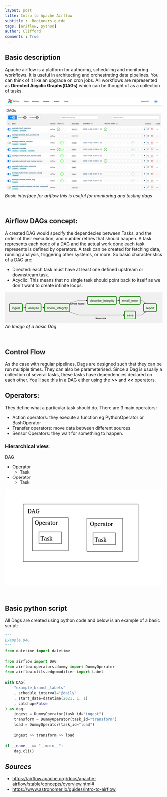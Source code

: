 ```yaml
---
layout: post
title: Intro to Apache Airflow
subtitle :  Beginners guide
tags: [ariflow, python]
author: Clifford
comments : True
---
```



## Basic description 


Apache airflow is a platform for authoring, scheduling and monitoring workflows. It is useful in architecting and orchestrating data pipelines. You can think of it like an upgrade on cron jobs.
All workflows are represented as **Directed Acyclic Graphs(DAGs)** which can be thought of as a collection of tasks.

![airflow-ui](/assets/project/airflow-ui.png)
*Basic interface for ariflow this is useful for monitoring and testing dags*

<br>


## Airflow DAGs concept:


A created DAG would specify the dependecies between Tasks, and the order of their execution, and number retries that should happen. A task represents each node of a DAG and the actual work done each task represents is defined by operators. A task can be created for fetching data, running analysis, triggering other systems, or more.
So basic characteristics of a DAG are:
 - Directed: each task must have at least one defined upstream or downstream task.
 - Acyclic: This means that no single task should point back to itself as we don't want to create infinite loops.

![basic-dag](/assets/project/basic-dag.png)
*An Image of a basic Dag*

<br>


## Control Flow


As the case with regular pipelines, Dags are designed such that they can be run multiple times. 
They can also be parameterised. Since a Dag is usually a collection of several tasks, these tasks have dependencies declared on each other. You’ll see this in a DAG either using the **>>** and **<<** operators.


## Operators:
They define what a particular task should do. There are 3 main operators:
 - Action operators: they execute a function eg PythonOperator or BashOperator
 - Transfer operators: move data between different sources
 - Sensor Operators: they wait for something to happen.


### Hierarchical view:


DAG
 - Operator
   - Task			
 - Operator
   - Task

![dag-hierarchy](/assets/project/dag-hierarchy.png)

<br>


## Basic python script


All Dags are created using python code and below is an example of a basic script:

```python
"""
Example DAG 
"""
from datetime import datetime

from airflow import DAG
from airflow.operators.dummy import DummyOperator
from airflow.utils.edgemodifier import Label

with DAG(
    "example_branch_labels"
    , schedule_interval="@daily"
    , start_date=datetime(2021, 1, 1)
    , catchup=False
) as dag:
    ingest = DummyOperator(task_id="ingest")
    transform = DummyOperator(task_id="transform")
    load = DummyOperator(task_id="load")
    
    ingest >> transform >> load

if __name__ == "__main__":
    dag.cli()

```


## *Sources*
- <https://airflow.apache.org/docs/apache-airflow/stable/concepts/overview.html#>
- <https://www.astronomer.io/guides/intro-to-airflow>

